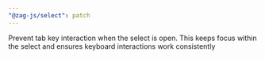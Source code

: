 ```yaml
---
"@zag-js/select": patch
---
```


Prevent tab key interaction when the select is open. This keeps focus within the select and ensures keyboard interactions work consistently

